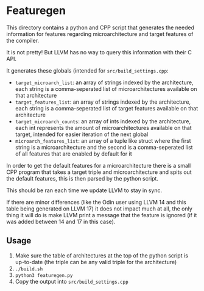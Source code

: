 # Featuregen

This directory contains a python and CPP script that generates the needed information
for features regarding microarchitecture and target features of the compiler.

It is not pretty! But LLVM has no way to query this information with their C API.

It generates these globals (intended for `src/build_settings.cpp`:

- `target_microarch_list`: an array of strings indexed by the architecture, each string is a comma-seperated list of microarchitectures available on that architecture
- `target_features_list`: an array of strings indexed by the architecture, each string is a comma-seperated list of target features available on that architecture
- `target_microarch_counts`: an array of ints indexed by the architecture, each int represents the amount of microarchitectures available on that target, intended for easier iteration of the next global
- `microarch_features_list`: an array of a tuple like struct where the first string is a microarchitecture and the second is a comma-seperated list of all features that are enabled by default for it

In order to get the default features for a microarchitecture there is a small CPP program that takes
a target triple and microarchitecture and spits out the default features, this is then parsed by the python script.

This should be ran each time we update LLVM to stay in sync.

If there are minor differences (like the Odin user using LLVM 14 and this table being generated on LLVM 17) it
does not impact much at all, the only thing it will do is make LLVM print a message that the feature is ignored (if it was added between 14 and 17 in this case).

## Usage

1. Make sure the table of architectures at the top of the python script is up-to-date (the triple can be any valid triple for the architecture)
1. `./build.sh`
1. `python3 featuregen.py`
1. Copy the output into `src/build_settings.cpp`
